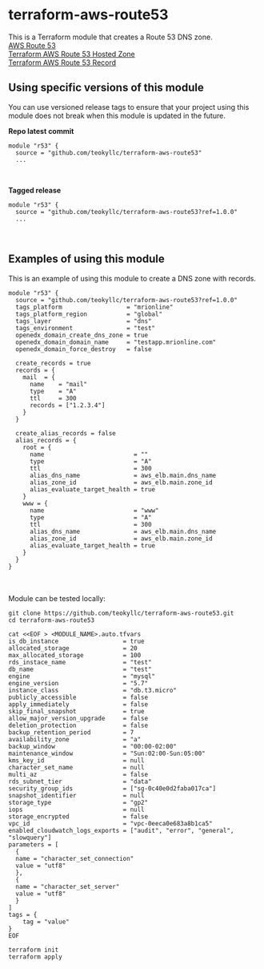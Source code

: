 # terraform-aws-route53
This is a Terraform module that creates a Route 53 DNS zone.<br>
[AWS Route 53](https://docs.aws.amazon.com/Route53/latest/DeveloperGuide/Welcome.html)<br>
[Terraform AWS Route 53 Hosted Zone](https://registry.terraform.io/providers/hashicorp/aws/latest/docs/resources/route53_zone)<br>
[Terraform AWS Route 53 Record](https://registry.terraform.io/providers/hashicorp/aws/latest/docs/resources/route53_record)<br>


## Using specific versions of this module
You can use versioned release tags to ensure that your project using this module does not break when this module is updated in the future.<br>

<b>Repo latest commit</b><br>
```
module "r53" {
  source = "github.com/teokyllc/terraform-aws-route53"
  ...
```
<br>

<b>Tagged release</b><br>

```
module "r53" {
  source = "github.com/teokyllc/terraform-aws-route53?ref=1.0.0"
  ...
```
<br>

## Examples of using this module
This is an example of using this module to create a DNS zone with records.<br>

```
module "r53" {
  source = "github.com/teokyllc/terraform-aws-route53?ref=1.0.0"
  tags_platform                  = "mrionline"
  tags_platform_region           = "global"
  tags_layer                     = "dns"
  tags_environment               = "test"
  openedx_domain_create_dns_zone = true
  openedx_domain_domain_name     = "testapp.mrionline.com"
  openedx_domain_force_destroy   = false

  create_records = true
  records = {
    mail  = {
      name    = "mail"
      type    = "A"
      ttl     = 300
      records = ["1.2.3.4"]
    }
  }

  create_alias_records = false
  alias_records = {
    root = {
      name                         = ""
      type                         = "A"
      ttl                          = 300
      alias_dns_name               = aws_elb.main.dns_name
      alias_zone_id                = aws_elb.main.zone_id
      alias_evaluate_target_health = true
    }
    www = {
      name                         = "www"
      type                         = "A"
      ttl                          = 300
      alias_dns_name               = aws_elb.main.dns_name
      alias_zone_id                = aws_elb.main.zone_id
      alias_evaluate_target_health = true
    }
  }
}
```

<br><br>
Module can be tested locally:<br>
```
git clone https://github.com/teokyllc/terraform-aws-route53.git
cd terraform-aws-route53

cat <<EOF > <MODULE_NAME>.auto.tfvars
is_db_instance                  = true
allocated_storage               = 20
max_allocated_storage           = 100
rds_instace_name                = "test"
db_name                         = "test"
engine                          = "mysql"
engine_version                  = "5.7"
instance_class                  = "db.t3.micro"
publicly_accessible             = false
apply_immediately               = false
skip_final_snapshot             = true
allow_major_version_upgrade     = false
deletion_protection             = false
backup_retention_period         = 7
availability_zone               = "a"
backup_window                   = "00:00-02:00"
maintenance_window              = "Sun:02:00-Sun:05:00"
kms_key_id                      = null
character_set_name              = null
multi_az                        = false
rds_subnet_tier                 = "data"
security_group_ids              = ["sg-0c40e0d2faba017ca"]
snapshot_identifier             = null
storage_type                    = "gp2"
iops                            = null
storage_encrypted               = false
vpc_id                          = "vpc-0eeca0e683a8b1ca5"
enabled_cloudwatch_logs_exports = ["audit", "error", "general", "slowquery"]
parameters = [ 
  {
  name = "character_set_connection"
  value = "utf8"
  },
  {
  name = "character_set_server"
  value = "utf8"
  }
]
tags = {
    tag = "value"
}
EOF

terraform init
terraform apply
```
